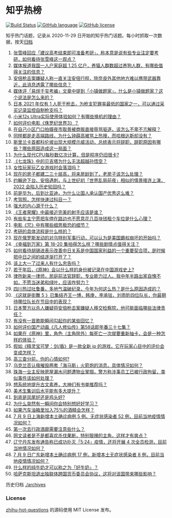 # 知乎热榜
[![Build Status](https://github.com/ToWeLong/zhihu-hot-questions/workflows/CI/badge.svg)](https://github.com/ToWeLong/zhihu-hot-questions/actions)
[![GitHub language](https://img.shields.io/badge/language-golang-orange.svg)](https://golang.org/)
[![GitHub license](https://img.shields.io/github/license/ToWeLong/zhihu-hot-questions)](https://github.com/ToWeLong/zhihu-hot-questions/blob/main/LICENSE)

知乎热门话题，记录从 2020-11-29 日开始的知乎热门话题。每小时抓取一次数据，按天[归档](./archives)

<!-- BEGIN -->

1. [张雪峰回应「建议高考结束即可准备考研」，称本意是说有些专业注定要考研，如何看待张雪峰这一观点？](https://www.zhihu.com/question/542343072)
1. [媒体报道我国一人户家庭超 1.25 亿户，养猫人群数超过养狗人群，有哪些值得关注的信息？](https://www.zhihu.com/question/542496429)
1. [安倍枪击案嫌疑人称一直关注安倍行程，除奈良外其他地方难以携带武器靠近，此消息透露了哪些信息？](https://www.zhihu.com/question/542501786)
1. [媒体评「易烊千玺考编」文章中提到「小镇做题家」，什么是小镇做题家？这个说法是怎么来的？](https://www.zhihu.com/question/542264557)
1. [日本 2021 年仅有 1 人死于枪击，为枪支犯罪率最低的国家之一，可以通过采买记录监控自制枪支吗？](https://www.zhihu.com/question/542393804)
1. [小米12s Ultra实际使用体验如何？有哪些换机的理由？](https://www.zhihu.com/question/541571338)
1. [如何评价电影《侏罗纪世界3》？](https://www.zhihu.com/question/535566367)
1. [在自己小区门口拍摄夜市取景被商贩直接辱骂驱逐，该怎么不卑不亢解释？](https://www.zhihu.com/question/542275002)
1. [同样都是走高端路线，为什么钟薛高被骂上热搜，而哈根达斯却没有？](https://www.zhihu.com/question/542000007)
1. [斯里兰卡首都科伦坡出现大规模示威活动，总统表示将辞职，辞职原因有哪些？哪些原因造成这一局面？](https://www.zhihu.com/question/542486722)
1. [为什么现代CPU每秒数亿次计算，但是程序仍旧很卡?](https://www.zhihu.com/question/458730114)
1. [《七龙珠》中的贝吉塔为什么无法超越孙悟空？](https://www.zhihu.com/question/64737739)
1. [女性玩家玩乙女游戏时会落泪吗？](https://www.zhihu.com/question/529275992)
1. [现在的房子都建二三十层高，将来房龄到了，老房子该怎么处理？](https://www.zhihu.com/question/440200131)
1. [约翰逊下台、安倍遇刺，与上世纪初「世界乱局前夜」相似的情景接连上演，2022 会陷入历史轮回吗？](https://www.zhihu.com/question/542415033)
1. [前是华为，后到比亚迪，为什么让国人承认国产优秀这么难？](https://www.zhihu.com/question/541402483)
1. [考驾照，怎样快速过科目一？](https://www.zhihu.com/question/472720901)
1. [强大的内心源于什么？](https://www.zhihu.com/question/513712505)
1. [《王者荣耀》中最接近完美的射手应该是谁？](https://www.zhihu.com/question/465337782)
1. [有些车主宁愿把车停在路边也不愿意花几百块钱租个车位是什么心理？](https://www.zhihu.com/question/478255238)
1. [电影《咒》中有哪些细思极恐的细节？](https://www.zhihu.com/question/522624192)
1. [考研的具体流程是什么样的？](https://www.zhihu.com/question/265779057)
1. [现在俄罗斯发动的对乌特别军事行动，可以认为是美国霸权崩坏的开始吗？](https://www.zhihu.com/question/541798124)
1. [《幸福到万家》第 18-20 集拍得怎么样？哪些剧情点值得关注？](https://www.zhihu.com/question/542253850)
1. [如何看待胡锡进表示改善中日关系是中国国家利益的一个重要契合项，是时候把中日之间的结逐渐打开了？](https://www.zhihu.com/question/542504448)
1. [该上大一了过来人有什么忠告吗？](https://www.zhihu.com/question/542384977)
1. [若干年后，《原神》会以什么样的身份被记录在中国游戏史上?](https://www.zhihu.com/question/469448582)
1. [律所新来一律师，民庭前法官辞职，专业能力过人。我中年半路出家自愧不如，不愿当迷弟和绿叶，应该咋努力？](https://www.zhihu.com/question/542281664)
1. [四川热过吐鲁番，多地气温破纪录，今年为何这么热？是什么原因造成的？](https://www.zhihu.com/question/542488024)
1. [《这就是街舞 5 》已集结齐王一博，韩庚，李承铉，刘雨昕四位队长，你最期待哪位队长在节目中的表现？](https://www.zhihu.com/question/541682179)
1. [日本警方以杀人嫌疑将安倍枪击案嫌疑人移交检察院，他可能面临哪些法律责任？](https://www.zhihu.com/question/542493194)
1. [有没有一首歌能瞬间勾起你的某些回忆？](https://www.zhihu.com/question/532993233)
1. [如何评价国产动画《凡人修仙传》第58话即年番三十七集？](https://www.zhihu.com/question/541265509)
1. [如果在《原神》里，角色（主角除外）每死亡一次就要重新抽卡，会是一种怎样的体验？](https://www.zhihu.com/question/531574364)
1. [假如《精灵宝可梦：剑/盾》是一款全新 ip 的游戏，它在玩家心目中的评价会变成怎样？](https://www.zhihu.com/question/366941957)
1. [高三查分前，你的心情如何?](https://www.zhihu.com/question/539267278)
1. [乌克兰否认俄摧毁两套「海马斯」火箭炮的消息，具体情况如何？](https://www.zhihu.com/question/542029281)
1. [珠海一业主反映房屋漏水问题遭物业掌掴，警方称涉事员工已被行政拘留，类似事件该如何处理？](https://www.zhihu.com/question/542387794)
1. [想系统地提升古文素养，大神们有书单推荐吗？](https://www.zhihu.com/question/40162866)
1. [美术生集训后水平能有多大提升？](https://www.zhihu.com/question/322661887)
1. [到底是凤尾好还是鸡头好?](https://www.zhihu.com/question/542473495)
1. [为什么突然有一瞬间你会特别想好好学习？](https://www.zhihu.com/question/302705988)
1. [如果汽车油箱里加入75%的酒精会怎样？](https://www.zhihu.com/question/389013760)
1. [7 月 9 日上海新增本土确诊病例 5 例、无症状感染者 52 例，目前当地疫情情况如何？](https://www.zhihu.com/question/542486965)
1. [第一次去行政酒廊需要注意些什么？](https://www.zhihu.com/question/58656377)
1. [网文读者是不是都喜欢杀伐果断，特别狠辣的主角，这样才有爽点？](https://www.zhihu.com/question/538765829)
1. [辽宁丹东发布通告称已成功扑灭「5·24」疫情，还将开展 4 次全员检测，目前当地情况如何？](https://www.zhihu.com/question/542541015)
1. [7 月 9 日广东新增本土确诊病例 17 例，新增本土无症状感染者 8 例，目前当地疫情情况如何？](https://www.zhihu.com/question/542489971)
1. [什么样的纯牛奶才可以称之为「好牛奶」？](https://www.zhihu.com/question/540900689)
1. [哈萨克斯坦退出独联体跨国货币委员会协议，这将对该国带来哪些影响？](https://www.zhihu.com/question/542336878)

<!-- END -->

历史归档 [./archives](./archives)


### License
[zhihu-hot-questions](https://github.com/towelong/zhihu-hot-questions) 的源码使用 MIT License 发布。